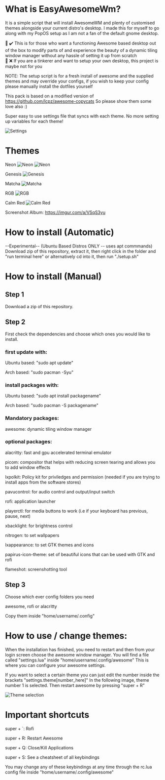 # What is EasyAwesomeWm? 

It is a simple script that will install AwesomeWM and plenty of customised themes alongside your current distro's desktop. I made this for myself to go along with my PopOS setup as I am not a fan of the default gnome desktop.  

📝 ✔️ This is for those who want a functioning Awesome based desktop out of the box to modify parts of and experience the beauty of a dynamic tiling window manager without any hassle of setting it up from scratch\
📝 ❌ If you are a tinkerer and want to setup your own desktop, this project is maybe not for you

NOTE: The setup script is for a fresh install of awesome and the supplied themes and may override your configs, if you wish to keep your config please manually install the dotfiles yourself

This pack is based on a modified version of https://github.com/lcpz/awesome-copycats 
So please show them some love also :)

Super easy to use settings file that syncs with each theme. No more setting up variables for each theme!

![Settings](https://i.imgur.com/fi4JQkU.png)

# Themes

Neon
![Neon](https://i.imgur.com/6PHbEWn.jpg)
![Neon](https://i.imgur.com/6OY6uln.png)

Genesis
![Genesis](https://i.imgur.com/FUH610d.png)

Matcha
![Matcha](https://i.imgur.com/cVMX0Sj.png)

RGB
![RGB](https://i.imgur.com/Q9gNjFt.png)

Calm Red
![Calm Red](https://i.imgur.com/YxiBQrq.png)

Screenshot Album: https://imgur.com/a/VSqS3yu

# How to install (Automatic)

--Experimental--
(Ubuntu Based Distros ONLY -- uses apt commmands) Download zip of this repository, extract it, then right click in the folder and "run terminal here" or alternatively cd into it, then run "./setup.sh"

# How to install (Manual)

## Step 1

Download a zip of this repository.

## Step 2

First check the dependencies and choose which ones you would like to install.

### first update with:

Ubuntu based: "sudo apt update"

Arch based: "sudo pacman -Syu" 

### install packages with:

Ubuntu based: "sudo apt install packagename"

Arch based: "sudo pacman -S packagename" 

### Mandatory packages:

awesome: dynamic tiling window manager

### optional packages:

alacritty: fast and gpu accelerated terminal emulator

picom: compositor that helps with reducing screen tearing and allows you to add window effects

lxpolkit: Policy kit for priviledges and permission (needed if you are trying to install apps from the software stores)

pavucontrol: for audio control and output/input switch

rofi: application launcher

playerctl: for media buttons to work (i.e if your keyboard has previous, pause, next)

xbacklight: for brightness control

nitrogen: to set wallpapers

lxappearance: to set GTK themes and icons

papirus-icon-theme: set of beautiful icons that can be used with GTK and rofi

flameshot: screenshotting tool

## Step 3

Choose which ever config folders you need

awesome, rofi or alacritty 

Copy them inside "home/username/.config"

# How to use / change themes:
When the installation has finished, you need to restart and then from your login screen choose the awesome window manager. You will find a file called "settings.lua" inside "home/username/.config/awesome"
This is where you can configure your awesome settings.

If you want to select a certain theme you can just edit the number inside the brackets "settings.theme[number_here]"
In the following image, theme number 1 is selected. Then restart awesome by pressing "super + R" 

![Theme selection](https://i.imgur.com/EI4Sf5l.png?1)

# Important shortcuts
super + `:  Rofi

super + R:  Restart Awesome

super + Q:  Close/Kill Applications

super + S:  See a cheatsheet of all keybindings

You may change any of these keybindings at any time through the rc.lua config file inside "home/username/.config/awesome"